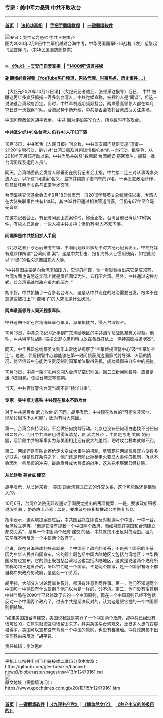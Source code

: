 ### 专家：美中军力悬殊 中共不敢攻台
------------------------

#### [首页](https://github.com/gfw-breaker/banned-news3/blob/master/README.md) &nbsp;&nbsp;|&nbsp;&nbsp; [法轮功真相](https://github.com/begood0513/basic/blob/master/README.md)  &nbsp;&nbsp;|&nbsp;&nbsp; [手把手翻墙教程](https://github.com/gfw-breaker/guides/wiki)  &nbsp;&nbsp;|&nbsp;&nbsp; [一键翻墙软件](https://github.com/gfw-breaker/nogfw/blob/master/README.md)  



<div><img alt="专家：美中军力悬殊 中共不敢攻台" class="attachment-djy_600_400 size-djy_600_400 wp-post-image" src="https://i.epochtimes.com/assets/uploads/2020/05/40e0b11d25744d0271952a6f50f47e77-600x400.jpg"/>
<div class="caption">
 图为2020年2月9日中共军机越过台海中线，中华民国国军F-16战机（左）紧急起飞监控伴飞。（中华民国国防部提供）
</div></div><hr/>

#### 💥 [《伪火》 - 天安门自焚真相 ](http://158.247.195.190:10000/videos/blog/weihuo.html)&nbsp; |&nbsp; [“1400例”谎言揭秘  ](http://158.247.195.190:10000/videos/blog/jiexi1400.html)

#### [ 🎬  翻墙必看视频（YouTube热门频道、网站代理、时事热点、历史事件 ...）](https://github.com/gfw-breaker/links/blob/master/banned.md)

<div><p>
 【大纪元2020年10月16日讯】（大纪元记者骆亚、张顿采访报导）近日，
 <ok href="https://www.epochtimes.com/gb/tag/%E4%B8%AD%E5%85%B1.html">
  中共
 </ok>
 被曝这两年多疯狂抓捕一百多名台湾人，中共党媒宣称，被抓的人是“间谍”，但这一说法遭台湾政府否定。同时，中共军机近期频频扰台，两岸最高领导人都在10月13日这一天视察军队。台海局势不断升级，中共是否会攻打台湾成为关注焦点。
</p>
<p>
 中国问题政论家胡平表示，
 <ok href="https://www.epochtimes.com/gb/tag/%E4%B8%AD%E5%85%B1.html">
  中共
 </ok>
 因为惧怕美军介入，所以暂时不敢攻台。
</p>
<h4>
 <strong>
  中共至少抓149名台湾人 仍有48人不知下落
 </strong>
</h4>
<p>
 10月15日，中共喉舌《人民日报》刊文称，中共国安部门组织实施“迅雷—2020”专项行动，是针对“台湾当局及其间谍情报机关”的一次行动。报导称，从2018年开展该行动以来，中共当局共破获“数百起
 <ok href="https://www.epochtimes.com/gb/tag/%E5%8F%B0%E6%B9%BE%E9%97%B4%E8%B0%8D.html">
  台湾间谍
 </ok>
 窃密案件，抓获一批台湾间谍及运用人员”。
</p>
<p>
 同天，台湾陆委员会发言人邱垂正在例行记者会上指，中共接二连三对从事两岸交流人士，以所谓“间谍案”名义，滥捕并编造子虚乌有的罪名，一再恶意政治炒作，刻意破坏两岸关系与正常学术交流。
</p>
<p>
 台湾海峡交流基金会去年9月18日曾表示，自2016年蔡英文总统就任以来，台湾人在大陆失联事件共有149起，其中82件已通过相关管道寻获，但仍有67件至今毫无音信。
</p>
<p>
 在这次记者会上，有记者问到上述案件时，邱垂正指，台湾目前已确认101件案件，有些人已返台，一些人被中共关押；但仍有48人不知下落。
</p>
<h4>
 <strong>
  间谍罪是中共惯用抓人手段
  <br/>
 </strong>
</h4>
<p>
 《北京之春》杂志前荣誉主编、中国问题政论家胡平对大纪元记者表示，中共党媒有意炒作所谓“
 <ok href="https://www.epochtimes.com/gb/tag/%E5%8F%B0%E6%B9%BE%E9%97%B4%E8%B0%8D.html">
  台湾间谍
 </ok>
 案”，这是中共打击、报复海外人士惯用伎俩，如它此前以“间谍”的名义抓捕加拿大人等。
</p>
<p>
 “中共意图主要是向台湾施加压力，它说的间谍，你一看就看得出来它是莫须有，台湾方面也说明这实际上就是借抓间谍为名，去打压台湾。另外，中共通过这种方式，给台湾民进党政府很大的压力。”
</p>
<p>
 胡平指，中共抓捕了一百多名台湾人，这是从中共现在的政治需要出发，根本不在意这些被扣上“间谍帽子”的人究竟是什么状况。
</p>
<h4>
 <strong>
  两岸最高领导人同天视察军队
 </strong>
</h4>
<p>
 中共近期不断在台湾海峡举行军演、派军机扰台，侵入台湾领空。
</p>
<p>
 10月13日，中共总书记习近平到广东潮汕地区的中共海军陆战队某机关视察。他称，中共海军陆战队“要把全部心思和精力放在备战打仗上，保持高度戒备状态”。
</p>
<p>
 同天，中华民国总统蔡英文到乐山雷达站视察了“空军侦搜预警中心”及“空军防空连”。她说，侦搜预警中心都能够在第一时间侦获周边国家试射导弹、火箭的情况，她坚信该中心能为专责反制的国军单位取得先机，成功抵御来自空中的威胁。
</p>
<p>
 10月15日，中共一架军机再次闯入台湾防空识别区。据三立新闻网报导，应该是运-8反潜机，但被台湾空军驱离。
</p>
<p>
 当天，中共官媒警告台湾当局不要“挟洋自重”。
</p>
<h4>
 <strong>
  专家：美中军力悬殊 中共现在根本不敢攻台
  <br/>
 </strong>
</h4>
<p>
 对于中共是否会
 <ok href="https://www.epochtimes.com/gb/tag/%E6%AD%A6%E5%8A%9B%E6%94%BB%E5%8F%B0.html">
  武力攻台
 </ok>
 的问题，胡平表示，中共现在攻台的“可能性非常小，现阶段根本不太可能”，因为有两大原因。
</p>
<p>
 第一，台湾会保持现状，不会做任何挑衅行动。北京也没有任何理由也找不出任何借口攻台，而且中共鹰派也讲得很清楚，要
 <ok href="https://www.epochtimes.com/gb/tag/%E6%AD%A6%E5%8A%9B%E6%94%BB%E5%8F%B0.html">
  武力攻台
 </ok>
 ，主要是考虑
 <ok href="https://www.epochtimes.com/gb/tag/%E7%BE%8E%E5%9B%BD.html">
  美国
 </ok>
 的问题，现阶段中共的军事实力与美国相比还有很大的差距，现时攻台根本就做不到。
</p>
<p>
 第二，两岸还是有防止擦枪走火变成大事件的机制。尽管现在两岸高层双方没有多少联系，但是现在条件之下，他们还是有防止擦枪走火变成大事件的机制，所以不会因为一些局部的冲突，最后发展成大规模的战争，这从技术层面已经排除。
</p>
<h4>
 <strong>
  从长远看 美台或
  <ok href="https://www.epochtimes.com/gb/tag/%E5%BB%BA%E4%BA%A4.html">
   建交
  </ok>
  <br/>
 </strong>
</h4>
<p>
 胡平表示，从长远来看，
 <ok href="https://www.epochtimes.com/gb/tag/%E7%BE%8E%E5%9B%BD.html">
  美国
 </ok>
 跟台湾建立正式的外交关系，这个可能性还是相当大的。
</p>
<p>
 10月6日，台湾立法院无异议通过了国民党提出的两项提案：一是，要求政府积极说服美国 ，协助防卫台湾；二是，要求政府应积极推动台美恢复邦交。
</p>
<p>
 胡平表示，这两项提案通过后，中共国台办立即说反对制造两个中国，一中一台，台湾独立等等，“但是它没有提到一个中国两个政府，而如果现在美国和台湾建立邦交关系”，是与一个中国两个政府
 <ok href="https://www.epochtimes.com/gb/tag/%E5%BB%BA%E4%BA%A4.html">
  建交
 </ok>
 的话，中共就找不出反对的理由。因为它早就不再反对一个中国两个政府了。
</p>
<p>
 他说，现在台海两岸的特点就是一个中国两个政府的关系，不是两个国家的关系。因为中华人民共和国宣布，它的领土既包括中国大陆地区又包括台湾地区；中华民国政府也宣布，它的领土既包括台湾地区也包括大陆地区，这就是说这两个政府所宣称的领土是重合的，所以它们是一个国家，不是两个国家，是一个国家有两个都自称中央政府的政府，是这么一个关系。
</p>
<p>
 胡平指，大部分人讨论两岸关系时，都没有注意到两件事。第一，他们不知道两个中国和一中两国有什么区别？他们以为是一样的，分不清。第二，他们没有注意到中共当局在2000年已经修改了它的一个中国原则，现在一个中国原则已经不包括反对一个中国两个政府了。过去中共是坚决反对的，认为这是跟它提的一个中国原则相抵触。
</p>
<p>
 “如果美国跟台湾建交，美国说我就是实行了一个中国两个政府，那中共已经没有话可说的，它原来就把这句话留出来了。其实美国与台湾建交，比很多人想的要容易得多，美国可以宣布没有背离一个中国的原则，也没有相抵触。中共政府找不出任何理由来反对。”胡平说。
</p>
<p>
 责任编辑：李沐恩#
</p>
</div>
<hr/>
手机上长按并复制下列链接或二维码分享本文章：<br/>
https://github.com/gfw-breaker/banned-news3/blob/master/pages/nsc413/n12479161.md <br/>
<a href='https://github.com/gfw-breaker/banned-news3/blob/master/pages/nsc413/n12479161.md'><img src='https://github.com/gfw-breaker/banned-news3/blob/master/pages/nsc413/n12479161.md.png'/></a> <br/>
原文地址（需翻墙访问）：https://www.epochtimes.com/gb/20/10/15/n12479161.htm


------------------------
#### [首页](https://github.com/gfw-breaker/banned-news3/blob/master/README.md) &nbsp;|&nbsp; [一键翻墙软件](https://github.com/gfw-breaker/nogfw/blob/master/README.md) &nbsp;| [《九评共产党》](https://github.com/gfw-breaker/9ping.md/blob/master/README.md#九评之一评共产党是什么) | [《解体党文化》](https://github.com/gfw-breaker/jtdwh.md/blob/master/README.md) | [《共产主义的终极目的》](https://github.com/gfw-breaker/gczydzjmd.md/blob/master/README.md)


<img src='http://gfw-breaker.win/banned-news3/pages/nsc413/n12479161.md' width='0px' height='0px'/>